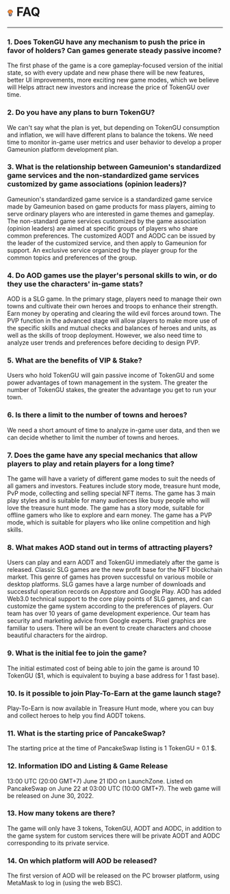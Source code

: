 # <img src="./IMG/bingo.png" width="3%" class="img_l1"> FAQ
----------
### 1. Does TokenGU have any mechanism to push the price in favor of holders? Can games generate steady passive income?
The first phase of the game is a core gameplay-focused version of the initial state, so with every update and new phase there will be new features, better UI improvements, more exciting new game modes, which we believe will Helps attract new investors and increase the price of TokenGU over time.
### 2. Do you have any plans to burn TokenGU?
We can't say what the plan is yet, but depending on TokenGU consumption and inflation, we will have different plans to balance the tokens.
We need time to monitor in-game user metrics and user behavior to develop a proper Gameunion platform development plan.
### 3. What is the relationship between Gameunion's standardized game services and the non-standardized game services customized by game associations (opinion leaders)?
Gameunion's standardized game service is a standardized game service made by Gameunion based on game products for mass players, aiming to serve ordinary players who are interested in game themes and gameplay.
The non-standard game services customized by the game association (opinion leaders) are aimed at specific groups of players who share common preferences. The customized AODT and AODC can be issued by the leader of the customized service, and then apply to Gameunion for support. An exclusive service organized by the player group for the common topics and preferences of the group.
### 4. Do AOD games use the player's personal skills to win, or do they use the characters' in-game stats?
AOD is a SLG game. In the primary stage, players need to manage their own towns and cultivate their own heroes and troops to enhance their strength. Earn money by operating and clearing the wild evil forces around town. The PVP function in the advanced stage will allow players to make more use of the specific skills and mutual checks and balances of heroes and units, as well as the skills of troop deployment. However, we also need time to analyze user trends and preferences before deciding to design PVP.
### 5. What are the benefits of VIP & Stake?
Users who hold TokenGU will gain passive income of TokenGU and some power advantages of town management in the system.
The greater the number of TokenGU stakes, the greater the advantage you get to run your town.
### 6. Is there a limit to the number of towns and heroes?
We need a short amount of time to analyze in-game user data, and then we can decide whether to limit the number of towns and heroes.
### 7. Does the game have any special mechanics that allow players to play and retain players for a long time?
The game will have a variety of different game modes to suit the needs of all gamers and investors.
Features include story mode, treasure hunt mode, PvP mode, collecting and selling special NFT items.
The game has 3 main play styles and is suitable for many audiences like busy people who will love the treasure hunt mode.
The game has a story mode, suitable for offline gamers who like to explore and earn money.
The game has a PVP mode, which is suitable for players who like online competition and high skills.
### 8. What makes AOD stand out in terms of attracting players?
Users can play and earn AODT and TokenGU immediately after the game is released.
Classic SLG games are the new profit base for the NFT blockchain market.
This genre of games has proven successful on various mobile or desktop platforms.
SLG games have a large number of downloads and successful operation records on Appstore and Google Play. AOD has added Web3.0 technical support to the core play points of SLG games, and can customize the game system according to the preferences of players.
Our team has over 10 years of game development experience.
Our team has security and marketing advice from Google experts.
Pixel graphics are familiar to users. There will be an event to create characters and choose beautiful characters for the airdrop.
### 9. What is the initial fee to join the game?
The initial estimated cost of being able to join the game is around 10 TokenGU ($1, which is equivalent to buying a base address for 1 fast base).
### 10. Is it possible to join Play-To-Earn at the game launch stage?
Play-To-Earn is now available in Treasure Hunt mode, where you can buy and collect heroes to help you find AODT tokens.
### 11. What is the starting price of PancakeSwap?
The starting price at the time of PancakeSwap listing is 1 TokenGU = 0.1 $.
### 12. Information IDO and Listing & Game Release
13:00 UTC (20:00 GMT+7) June 21 IDO on LaunchZone.
Listed on PancakeSwap on June 22 at 03:00 UTC (10:00 GMT+7).
The web game will be released on June 30, 2022.
### 13. How many tokens are there?
The game will only have 3 tokens, TokenGU, AODT and AODC, in addition to the game system for custom services there will be private AODT and AODC corresponding to its private service.
### 14. On which platform will AOD be released?
The first version of AOD will be released on the PC browser platform, using MetaMask to log in (using the web BSC).

